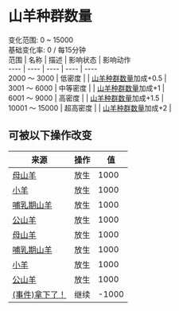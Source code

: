 # 山羊种群数量  
变化范围: 0 ~ 15000  
基础变化率: 0 / 每15分钟  
范围  |  名称  |  描述  |  影响状态  |  影响动作  
----  |  ----  |  ----  |  ----  |  ----  
2000 ～ 3000  |  低密度  |    |  [山羊种群数量](Pop_Goat.md)加成+0.5  |    
3001 ～ 6000  |  中等密度  |    |  [山羊种群数量](Pop_Goat.md)加成+1  |    
6001 ～ 9000  |  高密度  |    |  [山羊种群数量](Pop_Goat.md)加成+1.5  |    
10001 ～ 15000  |  超高密度  |    |  [山羊种群数量](Pop_Goat.md)加成+2  |    
## 可被以下操作改变  
来源  |  操作  |  值  
----  |  ----  |  ----  
[母山羊](GoatEnclosureFemale.md)  |  放生  |  1000  
[小羊](GoatEnclosureKid.md)  |  放生  |  1000  
[哺乳期山羊](GoatEnclosureLactating.md)  |  放生  |  1000  
[公山羊](GoatEnclosureMale.md)  |  放生  |  1000  
[母山羊](GoatTiedFemale.md)  |  放生  |  1000  
[哺乳期山羊](GoatTiedFemaleLactating.md)  |  放生  |  1000  
[小羊](GoatTiedKid.md)  |  放生  |  1000  
[公山羊](GoatTiedMale.md)  |  放生  |  1000  
[(事件)拿下了！](Event_GoatFightSuccess.md)  |  继续  |  -1000  
